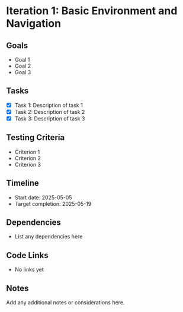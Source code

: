 # Iteration 1: Basic Environment and Navigation

## Goals
- Goal 1
- Goal 2
- Goal 3

## Tasks
- [x] Task 1: Description of task 1
- [x] Task 2: Description of task 2
- [x] Task 3: Description of task 3

## Testing Criteria
- Criterion 1
- Criterion 2
- Criterion 3

## Timeline
- Start date: 2025-05-05
- Target completion: 2025-05-19

## Dependencies
- List any dependencies here

## Code Links
- No links yet

## Notes
Add any additional notes or considerations here.
